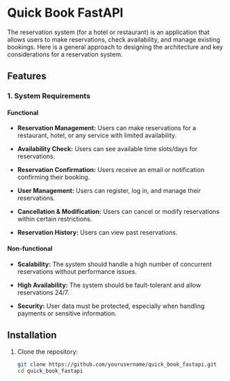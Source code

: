 # Quick Book FastAPI

The reservation system (for a hotel or restaurant) is an application that allows users to make reservations, check availability, and manage existing bookings. Here is a general approach to designing the architecture and key considerations for a reservation system.

## Features

### 1. System Requirements

#### Functional

- **Reservation Management:** Users can make reservations for a restaurant, hotel, or any service with limited availability.

- **Availability Check:** Users can see available time slots/days for reservations.

- **Reservation Confirmation:** Users receive an email or notification confirming their booking.

- **User Management:** Users can register, log in, and manage their reservations.

- **Cancellation & Modification:** Users can cancel or modify reservations within certain restrictions.

- **Reservation History:** Users can view past reservations.

#### Non-functional

- **Scalability:** The system should handle a high number of concurrent reservations without performance issues.

- **High Availability:** The system should be fault-tolerant and allow reservations 24/7.

- **Security:** User data must be protected, especially when handling payments or sensitive information.

## Installation

1. Clone the repository:

    ```sh
    git clone https://github.com/yourusername/quick_book_fastapi.git
    cd quick_book_fastapi
